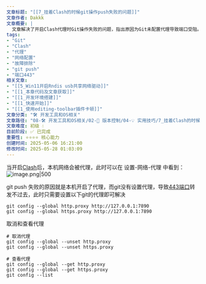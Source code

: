 ```yaml
---
文章标题: "[[7_挂着Clash的时候git操作push失败的问题]]" 
文章作者: Dakkk
文章概要: |
  文章解决了开启Clash代理时Git操作失败的问题，指出原因为Git未配置代理导致端口受阻。解决方案是为Git全局设置http和https代理到Clash的本地地址和端口。文章也提供了取消和查看Git代理配置的命令，帮助用户快速解决网络连接问题。
tags:
- "Git"
- "Clash"
- "代理"
- "网络配置"
- "故障排除"
- "git push"
- "端口443"
相关文章:
- "[[5_Win11开启Rndis usb共享网络驱动]]"
- "[[1_本章代码及文章获取]]"
- "[[1_开发环境搭建]]"
- "[[1_快速开始]]"
- "[[1_使用editing-toolbar插件卡顿]]"
文章分类: "🛠️ 开发工具和OS相关"
文章路径: "08-🛠️ 开发工具和OS相关/02-🔧 版本控制/04-💡 实用技巧/7_挂着Clash的时候git操作push失败的问题.md"
文章难度: 初级 💧
目前阶段: ✅ 已完成
重要性: ⭐⭐⭐⭐ 核心能力
创建时间: 2025-05-06 16:21:00
修改时间: 2025-05-28 01:03:09
---
```


当开启[Clash](https://so.csdn.net/so/search?q=Clash&spm=1001.2101.3001.7020)后，本机网络会被代理，此时可以在 设置-网络-代理 中看到：
![image.png|500](https://my-obsidian-image.oss-cn-guangzhou.aliyuncs.com/2025/05/87046c6fd5d24f8fe7b974de66047b5d.png)

git push 失败的原因就是本机开启了代理，而git没有设置代理，导致[443端口](https://so.csdn.net/so/search?q=443%E7%AB%AF%E5%8F%A3&spm=1001.2101.3001.7020)转发不过去，此时只需要设置以下git的代理即可解决
```shell
git config --global http.proxy http://127.0.0.1:7890 
git config --global https.proxy http://127.0.0.1:7890
```

取消和查看代理
```shell
# 取消代理
git config --global --unset http.proxy
git config --global --unset https.proxy

# 查看代理
git config --global --get http.proxy
git config --global --get https.proxy
git config --list

```